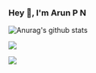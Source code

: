 ### Hey 👋, I'm Arun P N

<!--
**pnarun/pnarun** is a ✨ _special_ ✨ repository because its `README.md` (this file) appears on your GitHub profile.

Here are some ideas to get you started:

- 🔭 I’m currently working on ...
- 🌱 I’m currently learning ...
- 👯 I’m looking to collaborate on ...
- 🤔 I’m looking for help with ...
- 💬 Ask me about ...
- 📫 How to reach me: ...
- 😄 Pronouns: ...
- ⚡ Fun fact: ...
-->

![Anurag's github stats](https://github-readme-stats.vercel.app/api?username=rakeshsagalagatte&show_icons=true&theme=dark)

![](https://img.shields.io/twitter/follow/Rakesh98448963?label=Follow&style=social)


<p>
<a href="https://www.linkedin.com/in/rakesh-s-r-059391186/">
    <img src="https://img.shields.io/static/v1?label=LinkedIn&message=connect&logo=linkedIn&color=blue">
  </a>
</p>
